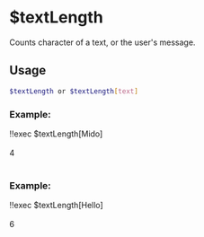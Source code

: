 # $textLength

Counts character of a text, or the user's message.

## Usage

```bash
$textLength or $textLength[text]
```

### Example:
<discord-messages>
          <discord-message :bot="false" role-color="#ffcc9a" author="Member">
        !!exec $textLength[Mido]<br><br>
          </discord-message>
          <discord-message :bot="true" role-color="#0099ff" author="Custom Command" avatar="https://media.discordapp.net/avatars/725721249652670555/781224f90c3b841ba5b40678e032f74a.webp">
        4<br><br>
        </discord-message>
</discord-messages>

### Example:
<discord-messages>
          <discord-message :bot="false" role-color="#ffcc9a" author="Member">
        !!exec $textLength[Hello]<br><br>
          </discord-message>
          <discord-message :bot="true" role-color="#0099ff" author="Custom Command" avatar="https://media.discordapp.net/avatars/725721249652670555/781224f90c3b841ba5b40678e032f74a.webp">
        6
        </discord-message>
</discord-messages>